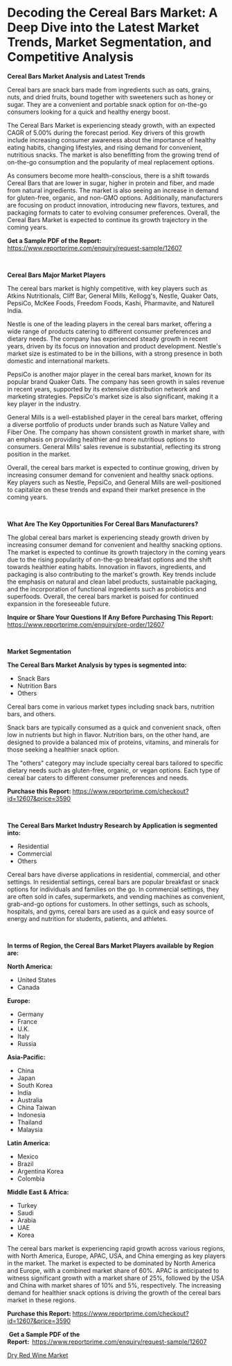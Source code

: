 <p><h1>Decoding the Cereal Bars Market: A Deep Dive into the Latest Market Trends, Market Segmentation, and Competitive Analysis</h1></p><p><strong>Cereal Bars Market Analysis and Latest Trends</strong></p>
<p><p>Cereal bars are snack bars made from ingredients such as oats, grains, nuts, and dried fruits, bound together with sweeteners such as honey or sugar. They are a convenient and portable snack option for on-the-go consumers looking for a quick and healthy energy boost.</p><p>The Cereal Bars Market is experiencing steady growth, with an expected CAGR of 5.00% during the forecast period. Key drivers of this growth include increasing consumer awareness about the importance of healthy eating habits, changing lifestyles, and rising demand for convenient, nutritious snacks. The market is also benefitting from the growing trend of on-the-go consumption and the popularity of meal replacement options.</p><p>As consumers become more health-conscious, there is a shift towards Cereal Bars that are lower in sugar, higher in protein and fiber, and made from natural ingredients. The market is also seeing an increase in demand for gluten-free, organic, and non-GMO options. Additionally, manufacturers are focusing on product innovation, introducing new flavors, textures, and packaging formats to cater to evolving consumer preferences. Overall, the Cereal Bars Market is expected to continue its growth trajectory in the coming years.</p></p>
<p><strong>Get a Sample PDF of the Report:&nbsp;</strong> <a href="https://www.reportprime.com/enquiry/request-sample/12607">https://www.reportprime.com/enquiry/request-sample/12607</a></p>
<p>&nbsp;</p>
<p><strong>Cereal Bars Major Market Players</strong></p>
<p><p>The cereal bars market is highly competitive, with key players such as Atkins Nutritionals, Cliff Bar, General Mills, Kellogg's, Nestle, Quaker Oats, PepsiCo, McKee Foods, Freedom Foods, Kashi, Pharmavite, and Naturell India.</p><p>Nestle is one of the leading players in the cereal bars market, offering a wide range of products catering to different consumer preferences and dietary needs. The company has experienced steady growth in recent years, driven by its focus on innovation and product development. Nestle's market size is estimated to be in the billions, with a strong presence in both domestic and international markets.</p><p>PepsiCo is another major player in the cereal bars market, known for its popular brand Quaker Oats. The company has seen growth in sales revenue in recent years, supported by its extensive distribution network and marketing strategies. PepsiCo's market size is also significant, making it a key player in the industry.</p><p>General Mills is a well-established player in the cereal bars market, offering a diverse portfolio of products under brands such as Nature Valley and Fiber One. The company has shown consistent growth in market share, with an emphasis on providing healthier and more nutritious options to consumers. General Mills' sales revenue is substantial, reflecting its strong position in the market.</p><p>Overall, the cereal bars market is expected to continue growing, driven by increasing consumer demand for convenient and healthy snack options. Key players such as Nestle, PepsiCo, and General Mills are well-positioned to capitalize on these trends and expand their market presence in the coming years.</p></p>
<p>&nbsp;</p>
<p><strong>What Are The Key Opportunities For Cereal Bars Manufacturers?</strong></p>
<p><p>The global cereal bars market is experiencing steady growth driven by increasing consumer demand for convenient and healthy snacking options. The market is expected to continue its growth trajectory in the coming years due to the rising popularity of on-the-go breakfast options and the shift towards healthier eating habits. Innovation in flavors, ingredients, and packaging is also contributing to the market's growth. Key trends include the emphasis on natural and clean label products, sustainable packaging, and the incorporation of functional ingredients such as probiotics and superfoods. Overall, the cereal bars market is poised for continued expansion in the foreseeable future.</p></p>
<p><strong>Inquire or Share Your Questions If Any Before Purchasing This Report:</strong> <a href="https://www.reportprime.com/enquiry/pre-order/12607">https://www.reportprime.com/enquiry/pre-order/12607</a></p>
<p>&nbsp;</p>
<p><strong>Market Segmentation</strong></p>
<p><strong>The Cereal Bars Market Analysis by types is segmented into:</strong></p>
<p><ul><li>Snack Bars</li><li>Nutrition Bars</li><li>Others</li></ul></p>
<p><p>Cereal bars come in various market types including snack bars, nutrition bars, and others. </p><p>Snack bars are typically consumed as a quick and convenient snack, often low in nutrients but high in flavor. Nutrition bars, on the other hand, are designed to provide a balanced mix of proteins, vitamins, and minerals for those seeking a healthier snack option.</p><p>The "others" category may include specialty cereal bars tailored to specific dietary needs such as gluten-free, organic, or vegan options. Each type of cereal bar caters to different consumer preferences and needs.</p></p>
<p><strong>Purchase this Report:&nbsp;</strong><a href="https://www.reportprime.com/checkout?id=12607&price=3590">https://www.reportprime.com/checkout?id=12607&price=3590</a></p>
<p>&nbsp;</p>
<p><strong>The Cereal Bars Market Industry Research by Application is segmented into:</strong></p>
<p><ul><li>Residential</li><li>Commercial</li><li>Others</li></ul></p>
<p><p>Cereal bars have diverse applications in residential, commercial, and other settings. In residential settings, cereal bars are popular breakfast or snack options for individuals and families on the go. In commercial settings, they are often sold in cafes, supermarkets, and vending machines as convenient, grab-and-go options for customers. In other settings, such as schools, hospitals, and gyms, cereal bars are used as a quick and easy source of energy and nutrition for students, patients, and athletes.</p></p>
<p>&nbsp;</p>
<p><strong>In terms of Region, the Cereal Bars Market Players available by Region are:</strong></p>
<p>
    <p> <strong> North America: </strong>
        <ul>
            <li>United States</li>
            <li>Canada</li>
        </ul>
        </p> 
    <p> <strong> Europe: </strong>
        <ul>
            <li>Germany</li>
            <li>France</li>
            <li>U.K.</li>
            <li>Italy</li>
            <li>Russia</li>
        </ul>
        </p> 
    <p> <strong> Asia-Pacific: </strong>
        <ul>
            <li>China</li>
            <li>Japan</li>
            <li>South Korea</li>
            <li>India</li>
            <li>Australia</li>
            <li>China Taiwan</li>
            <li>Indonesia</li>
            <li>Thailand</li>
            <li>Malaysia</li>
        </ul>
        </p> 
    <p> <strong> Latin America: </strong>
        <ul>
            <li>Mexico</li>
            <li>Brazil</li>
            <li>Argentina Korea</li>
            <li>Colombia</li>
        </ul>
        </p> 
    <p> <strong> Middle East & Africa: </strong>
        <ul>
            <li>Turkey</li>
            <li>Saudi</li>
            <li>Arabia</li>
            <li>UAE</li>
            <li>Korea</li>
        </ul>
    </p>
    </p>
<p><p>The cereal bars market is experiencing rapid growth across various regions, with North America, Europe, APAC, USA, and China emerging as key players in the market. The market is expected to be dominated by North America and Europe, with a combined market share of 60%. APAC is anticipated to witness significant growth with a market share of 25%, followed by the USA and China with market shares of 10% and 5%, respectively. The increasing demand for healthier snack options is driving the growth of the cereal bars market in these regions.</p></p>
<p><strong>Purchase this Report: </strong><a href="https://www.reportprime.com/checkout?id=12607&price=3590">https://www.reportprime.com/checkout?id=12607&price=3590</a></p>
<p>&nbsp;<strong>Get a Sample PDF of the Report:&nbsp;&nbsp;</strong><a href="https://www.reportprime.com/enquiry/request-sample/12607">https://www.reportprime.com/enquiry/request-sample/12607</a></p>
<p><strong></strong></p>
<p><p><a href="https://github.com/FassouRP/Market-Research-Report-List-4/blob/main/dry-red-wine-market.md">Dry Red Wine Market</a></p></p>